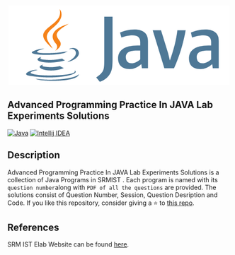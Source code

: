 

<p align="center"><a href="https://github.com/niladri17dutta/SRMIST---Advanced-Programming-Practice-In-JAVA-Lab-Experiments" target="_blank" rel="noopener noreferrer"><img src="https://github.com/niladri17dutta/SRMIST---Advanced-Programming-Practice-In-JAVA-Lab-Experiments/blob/main/readme_assests/logo.png" alt="re-frame logo"></a></p>

## Advanced Programming Practice In JAVA Lab Experiments Solutions

[![Java](https://img.shields.io/badge/java-java%2015.0.2%202021/01/19-97C93C?labelColor=283C67&logo=java&style=for-the-badge)](https://www.java.com/en/)
[![Intellij IDEA](https://img.shields.io/badge/IntelliJ%20IDEA-Version:%202020.3.3-97C93C?labelColor=283C67&logo=Intellij%20IDEA&style=for-the-badge)](https://www.jetbrains.com/idea/)


## Description

Advanced Programming Practice In JAVA Lab Experiments Solutions is a collection of Java Programs in SRMIST . Each program is named with its ```question number```along with ```PDF of all the questions``` are provided. The solutions consist of Question Number, Session, Question Desription and Code. If you like this repository, consider giving a ⭐ to [this repo](https://github.com/niladri17dutta/SRMIST---Advanced-Programming-Practice-In-JAVA-Lab-Experiments).

## References

SRM IST Elab Website can be found [here](https://dld.srmist.edu.in/).